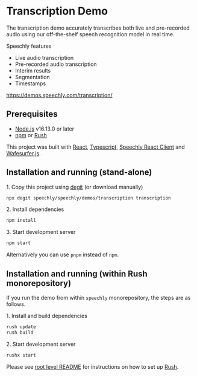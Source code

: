 # Transcription Demo

The transcription demo accurately transcribes both live and pre-recorded audio using our off-the-shelf speech recognition model in real time.

Speechly features

- Live audio transcription
- Pre-recorded audio transcription
- Interim results
- Segmentation
- Timestamps

https://demos.speechly.com/transcription/

## Prerequisites

* [Node.js](https://nodejs.org/) v16.13.0 or later
* [npm](https://npmjs.com/) or [Rush](https://rushjs.io/)

This project was built with [React](https://reactjs.org/), [Typescript](https://www.typescriptlang.org/), [Speechly React Client](https://www.npmjs.com/package/@speechly/react-client) and [Wafesurfer.js](https://wavesurfer-js.org/).

## Installation and running (stand-alone)

1\. Copy this project using [degit](https://github.com/Rich-Harris/degit) (or download manually)

```bash
npx degit speechly/speechly/demos/transcription transcription
```

2\. Install dependencies

```bash
npm install
```

3\. Start development server

```bash
npm start
```

Alternatively you can use `pnpm` instead of `npm`.

## Installation and running (within Rush monorepository)

If you run the demo from within `speechly` monorepository, the steps are as follows.

1\. Install and build dependencies

```bash
rush update
rush build
```

2\. Start development server

```bash
rushx start
```

Please see [root level README](../../README.md#how-to-use-this-rush-monorepository) for instructions on how to set up [Rush](https://rushjs.io/).
